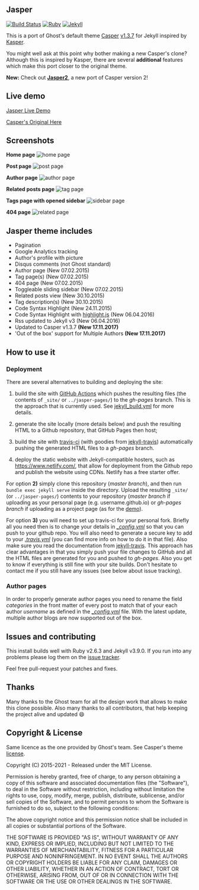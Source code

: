 ## Jasper

[![Build Status](https://github.com/jekyllt/jasper/actions/workflows/jekyll_build.yml/badge.svg)](https://github.com/jekyllt/jasper/actions/workflows/jekyll_build.yml)
[![Ruby](https://img.shields.io/badge/ruby-2.6.3-blue.svg?style=flat)](http://travis-ci.org/jekyllt/jasper)
[![Jekyll](https://img.shields.io/badge/jekyll-3.9.0-blue.svg?style=flat)](http://travis-ci.org/jekyllt/jasper)

This is a port of Ghost's default theme [Casper](https://github.com/tryghost/casper) [v1.3.7](https://github.com/TryGhost/Casper/releases/tag/1.3.7) for Jekyll inspired by [Kasper](https://github.com/rosario/kasper).

You might well ask at this point why bother making a new Casper's clone?
Although this is inspired by Kasper, there are several **additional** features which make this port closer
to the original theme.

**New:** Check out **[Jasper2](https://github.com/jekyllt/jasper2)**, a new port of Casper version 2!

## Live demo

[Jasper Live Demo](https://jekyllt.github.io/jasper)

[Casper's Original Here](https://demo.ghost.io)


## Screenshots

**Home page**
![home page](https://raw.githubusercontent.com/jekyllt/jasper/master/assets/images/jasper_screen1.png)

**Post page**
![post page](https://raw.githubusercontent.com/jekyllt/jasper/master/assets/images/jasper_screen2.png)

**Author page**
![author page](https://raw.githubusercontent.com/jekyllt/jasper/master/assets/images/jasper_screen3.png)

**Related posts page**
![tag page](https://raw.githubusercontent.com/jekyllt/jasper/master/assets/images/jasper_screen4.png)

**Tags page with opened sidebar**
![sidebar page](https://raw.githubusercontent.com/jekyllt/jasper/master/assets/images/jasper_screen5.png)

**404 page**
![related page](https://raw.githubusercontent.com/jekyllt/jasper/master/assets/images/jasper_screen6.png)

## Jasper theme includes

* Pagination
* Google Analytics tracking
* Author's profile with picture
* Disqus comments (not Ghost standard)
* Author page (New 07.02.2015)
* Tag page(s) (New 07.02.2015)
* 404 page (New 07.02.2015)
* Toggleable sliding sidebar (New 07.02.2015)
* Related posts view (New 30.10.2015)
* Tag description(s) (New 30.10.2015)
* Code Syntax Highlight (New 24.11.2015)
* Code Syntax Highlight with [highlight.js](https://highlightjs.org/) (New 06.04.2016)
* Rss updated to Jekyll v3 (New 06.04.2016)
* Updated to Casper v1.3.7 **(New 17.11.2017)**  
* 'Out of the box' support for Multiple Authors **(New 17.11.2017)**  

## How to use it

### Deployment

There are several alternatives to building and deploying the site:

1. build the site with [GitHub Actions](https://github.com/features/actions) which pushes
the resulting files (the contents of `_site/` or `../jasper-pages/`)
to the *gh-pages* branch. This is the approach that is currently used. See
[jekyll_build.yml](.github/workflows/jekyll_build.yml) for more details.

2. generate the site locally (more details below) and push the resulting
HTML to a Github repository, that GitHub Pages then host;

3. build the site with [travis-ci](https://travis-ci.org/) (with goodies from
[jekyll-travis](https://github.com/mfenner/jekyll-travis)) automatically pushing the
generated HTML files to a *gh-pages* branch.

4. deploy the static website with Jekyll-compatible hosters, such as https://www.netlify.com/, that allow for deployment from the Github repo and publish the website using CDNs. Netlify has a free starter offer.

For option **2)** simply clone this repository (*master branch*), and then run
`bundle exec jekyll serve` inside the directory. Upload the resulting `_site/` (or `../jasper-pages/`)
contents to your repository (*master branch* if uploading as your personal page
(e.g. username.github.io) or *gh-pages branch* if uploading as a project page
(as for the [demo](https://github.com/jekyllt/jasper/tree/gh-pages)).

For option **3)** you will need to set up travis-ci for your personal fork. Briefly all you
need then is to change your details in *[\_config.yml](_config.yml)* so that you can push
to your github repo. You will also need to generate a secure key to add to your
*[.travis.yml](.travis.yml)* (you can find more info on how to do it in that file).
Also make sure you read the documentation from
[jekyll-travis](https://github.com/mfenner/jekyll-travis). This approach has clear
advantages in that you simply push your file changes to GitHub and all the HTML files
are generated for you and pushed to *gh-pages*. Also you get to know if everything is
still fine with your site builds. Don't hesitate to contact me if you still have any
issues (see below about issue tracking).

### Author pages

In order to properly generate author pages you need to rename the field *categories* in the front matter of every post to match that of your each author *username* as defined in the *[\_config.yml](_config.yml)* file.
With the latest update, multiple author blogs are now supported out of the box.

## Issues and contributing

This install builds well with Ruby v2.6.3 and Jekyll v3.9.0. If you run into any problems please log them on the [issue tracker](https://github.com/jekyllt/jasper/issues).

Feel free pull-request your patches and fixes.

## Thanks


Many thanks to the Ghost team for all the design work that allows to make this clone possible. Also many thanks to all contributors, that help keeping the project alive and updated :smile:


## Copyright & License

Same licence as the one provided by Ghost's team. See Casper's theme [license](GHOST.txt).

Copyright (C) 2015-2021 - Released under the MIT License.

Permission is hereby granted, free of charge, to any person obtaining a copy of this software and associated documentation files (the "Software"), to deal in the Software without restriction, including without limitation the rights to use, copy, modify, merge, publish, distribute, sublicense, and/or sell copies of the Software, and to permit persons to whom the Software is furnished to do so, subject to the following conditions:

The above copyright notice and this permission notice shall be included in all copies or substantial portions of the Software.

THE SOFTWARE IS PROVIDED "AS IS", WITHOUT WARRANTY OF ANY KIND, EXPRESS OR IMPLIED, INCLUDING BUT NOT LIMITED TO THE WARRANTIES OF MERCHANTABILITY, FITNESS FOR A PARTICULAR PURPOSE AND
NONINFRINGEMENT. IN NO EVENT SHALL THE AUTHORS OR COPYRIGHT HOLDERS BE LIABLE FOR ANY CLAIM, DAMAGES OR OTHER LIABILITY, WHETHER IN AN ACTION OF CONTRACT, TORT OR OTHERWISE, ARISING FROM, OUT OF OR IN CONNECTION WITH THE SOFTWARE OR THE USE OR OTHER DEALINGS IN THE SOFTWARE.

